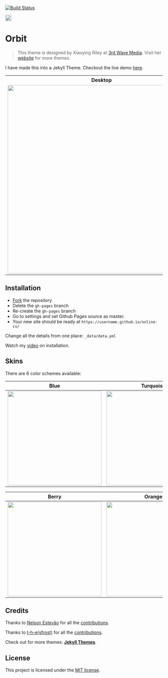 [![Build Status](https://travis-ci.org/DanBennettUK/cv.svg?branch=master)](https://travis-ci.org/DanBennettUK/cv)

<a href="https://jekyll-themes.com">
<img src="https://img.shields.io/badge/featured%20on-JT-red.svg" height="20" alt="Jekyll Themes Shield" >
</a>

# Orbit
> This theme is designed by Xiaoying Riley at [3rd Wave Media](http://themes.3rdwavemedia.com/). 
> Visit her [website](http://themes.3rdwavemedia.com/) for more themes.

I have made this into a Jekyll Theme. Checkout the live demo [here](https://webjeda.com/online-cv/).

<table>
  <tr>
    <th>Desktop</th>
    <th>Mobile</th>
  </tr>
  <tr>
    <td>
        <img src="https://webjeda.com/online-cv/assets/images/desktop.png?raw=true" width="600"/>
    </td>
    <td>
        <img src="https://webjeda.com/online-cv/assets/images/mobile.png?raw=true" width="250"/>
    </td>
  </tr>
</table>

## Installation

* [Fork](https://github.com/sharu725/online-cv/fork) the repository
* Delete the `gh-pages` branch
* Re-create the `gh-pages` branch
* Go to settings and set Github Pages source as master.
* Your new site should be ready at `https://username.github.io/online-cv/`

Change all the details from one place: ``_data/data.yml``

Watch my [video](https://www.youtube.com/embed/T2nx6tj-ZH4) on installation.

## Skins

There are 6 color schemes available:

| Blue | Turquoise | Green |
|---------|---------|---------|
| <img src="https://webjeda.com/online-cv/assets/images/blue.jpg" width="300"/> | <img src="https://webjeda.com/online-cv/assets/images/turquoise.jpg" width="300"/> | <img src="https://webjeda.com/online-cv/assets/images/green.jpg" width="300"/> |

| Berry | Orange | Ceramic |
|---------|---------|---------|
| <img src="https://webjeda.com/online-cv/assets/images/berry.jpg" width="300"/> | <img src="https://webjeda.com/online-cv/assets/images/orange.jpg" width="300"/> | <img src="https://webjeda.com/online-cv/assets/images/ceramic.jpg" width="300"/> |

## Credits

Thanks to [Nelson Estevão](https://github.com/nelsonmestevao) for all the [contributions](https://github.com/sharu725/online-cv/commits?author=nelsonmestevao).

Thanks to [t-h-e(sfrost)](https://github.com/t-h-e) for all the [contributions](https://github.com/sharu725/online-cv/commits?author=t-h-e).

Check out for more themes: [**Jekyll Themes**](http://jekyll-themes.com).

## License

This project is licensed under the [MIT license](LICENSE.txt).

